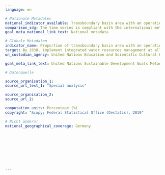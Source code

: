 ```yaml
---
language: en

# Nationale Metadaten
national_indicator_available: Transboundary basin area with an operational arrangement for water cooperation
comparison_sdg: The time series is compliant with the international metadata description.
goal_meta_national_link_text: National metadata

# Globale Metadaten
indicator_name: Proportion of transboundary basin area with an operational arrangement for water cooperation
target: By 2030, implement integrated water resources management at all levels, including through transboundary cooperation as appropriate
un_custodian_agency: United Nations Education and Scientific Cultural Organisation - Institute for Statistics (UNESCO-UIS), United Nations Economic Commission for Europe (UNECE)

goal_meta_link_text: United Nations Sustainable Development Goals Metadata

# Datenquelle

source_organisation_1:
source_url_text_1: "Special analysis"

source_organisation_2:
source_url_2:

computation_units: Percentage (%)
copyright: "&copy; Federal Statistical Office (Destatis), 2019"

# Nicht ändern!
national_geographical_coverage: Germany









---
```

